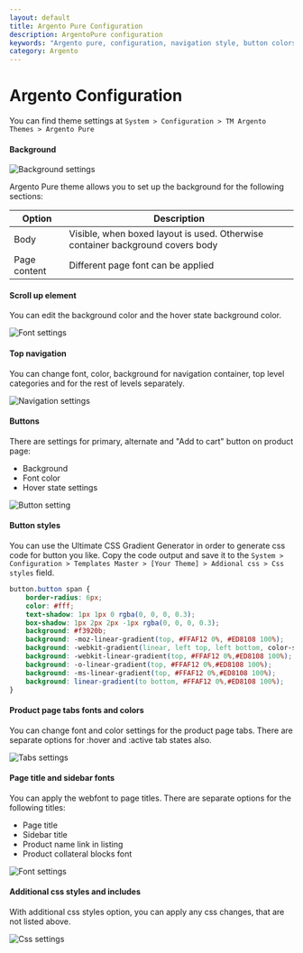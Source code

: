 ```yaml
---
layout: default
title: Argento Pure Configuration
description: ArgentoPure configuration
keywords: "Argento pure, configuration, navigation style, button colors, page font, sidebar font, page title, "
category: Argento
---
```


# Argento Configuration

You can find theme settings at `System > Configuration > TM Argento Themes > Argento Pure`

#### Background

![Background settings](/images/argento/pure/configuration-background.jpg)

Argento Pure theme allows you to set up the background for the following sections:

Option | Description
-------|------------
Body | Visible, when boxed layout is used. Otherwise container background covers body
Page content | Different page font can be applied

#### Scroll up element

You can edit the background color and the hover state background color.

![Font settings](/images/argento/default/configuration-scroll-elements.jpg)

#### Top navigation

You can change font, color, background for navigation container, top level categories
and for the rest of levels separately.

![Navigation settings](/images/argento/pure/configuration-top-navigation.jpg)

#### Buttons

There are settings for primary, alternate and "Add to cart" button on product page:

- Background
- Font color
- Hover state settings

![Button setting](/images/argento/pure/configuration-buttons.jpg)

#### Button styles

You can use the Ultimate CSS Gradient Generator in order to generate css code for button you like. Copy the code output and save it to the `System > Configuration > Templates Master > [Your Theme] > Addional css > Css styles` field.

```css
button.button span {
    border-radius: 6px;
    color: #fff;
    text-shadow: 1px 1px 0 rgba(0, 0, 0, 0.3);
    box-shadow: 1px 2px 2px -1px rgba(0, 0, 0, 0.3);
    background: #f3920b;
    background: -moz-linear-gradient(top, #FFAF12 0%, #ED8108 100%);
    background: -webkit-gradient(linear, left top, left bottom, color-stop(0%,#FFAF12), color-stop(100%,#ED8108));
    background: -webkit-linear-gradient(top, #FFAF12 0%,#ED8108 100%);
    background: -o-linear-gradient(top, #FFAF12 0%,#ED8108 100%);
    background: -ms-linear-gradient(top, #FFAF12 0%,#ED8108 100%);
    background: linear-gradient(to bottom, #FFAF12 0%,#ED8108 100%);
}
```

#### Product page tabs fonts and colors

You can change font and color settings for the product page tabs. There are
separate options for :hover and :active tab states also.

![Tabs settings](/images/argento/pure/configuration-tabs.jpg)

#### Page title and sidebar fonts

You can apply the webfont to page titles. There are separate options for the following titles:

- Page title
- Sidebar title
- Product name link in listing
- Product collateral blocks font

![Font settings](/images/argento/pure/configuration-fonts.jpg)

#### Additional css styles and includes

With additional css styles option, you can apply any css changes, that are not
listed above.

![Css settings](/images/argento/pure2/configuration/css.png)

